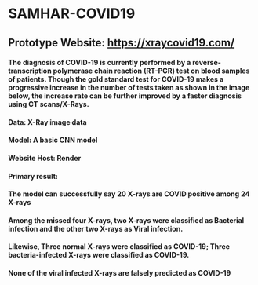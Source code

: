 # SAMHAR-COVID19
## Prototype Website: https://xraycovid19.com/
#### The diagnosis of COVID-19 is currently performed by a reverse-transcription polymerase chain reaction (RT-PCR) test on blood samples of patients. Though the gold standard test for COVID-19 makes a progressive increase in the number of tests taken as shown in the image below, the increase rate can be further improved by a faster diagnosis using CT scans/X-Rays.

#### Data: X-Ray image data
#### Model: A basic CNN model
#### Website Host: Render
#### Primary result: 
#### The model can successfully say 20 X-rays are COVID positive among 24 X-rays
#### Among the missed four X-rays, two X-rays were classified as Bacterial infection and the other two X-rays as Viral infection.
#### Likewise, Three normal X-rays were classified as COVID-19; Three bacteria-infected X-rays were classified as COVID-19. 
#### None of the viral infected X-rays are falsely predicted as COVID-19 
